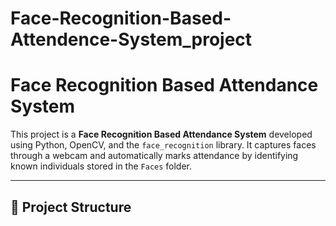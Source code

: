 # Face-Recognition-Based-Attendence-System_project
# Face Recognition Based Attendance System

This project is a **Face Recognition Based Attendance System** developed using Python, OpenCV, and the `face_recognition` library. It captures faces through a webcam and automatically marks attendance by identifying known individuals stored in the `Faces` folder.

---

## 📁 Project Structure

